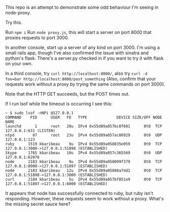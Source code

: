 This repo is an attempt to demonstrate some odd behaviour I'm seeing in node-proxy.

Try this.

Run ```npm i```
Run ```node proxy.js```, this will start a server on port 8000 that proxies requests to port 3000.

In another console, start up a server of any kind on port 3000. I'm using a small rails app, though I've also confirmed the issue with sinatra and python's flask.  There's a server.py checked in if you want to try it with flask on your own.

In a third console, try ```curl http://localhost:8000/```, also try ```curl -d foo=bar http://localhost:8000/post_something```
(Also, confirm that your requests work without a proxy by trying the same commands on port 3000).

Note that the HTTP GET succeeds, but the POST times out.

If I run lsof while the timeout is occurring I see this:

    ~ $ sudo lsof -nNPi @127.0.0.1
    COMMAND    PID      USER   FD   TYPE             DEVICE SIZE/OFF NODE NAME
    launchd      1      root   28u  IPv4 0x55d89a057bc8f601      0t0  TCP 127.0.0.1:631 (LISTEN)
    ntpd        87      root   23u  IPv4 0x55d89a057ac88929      0t0  UDP 127.0.0.1:123
    ruby      1519 kbaribeau    9u  IPv4 0x55d89a058835e059      0t0  TCP 127.0.0.1:3000->127.0.0.1:51898 (ESTABLISHED)
    Skype     1765 kbaribeau   10u  IPv4 0x55d89a057c365569      0t0  UDP 127.0.0.1:62076
    node      2183 kbaribeau    9u  IPv4 0x55d89a058099f379      0t0  TCP 127.0.0.1:8000->127.0.0.1:51897 (ESTABLISHED)
    node      2183 kbaribeau   12u  IPv4 0x55d89a05888a7dd1      0t0  TCP 127.0.0.1:51898->127.0.0.1:3000 (ESTABLISHED)
    curl      2184 kbaribeau    5u  IPv4 0x55d89a057bf851e9      0t0  TCP 127.0.0.1:51897->127.0.0.1:8000 (ESTABLISHED)

It appears that node has successfully connected to ruby, but ruby isn't responding. However, these requests seem to work without a proxy. What's the missing secret sauce here?
